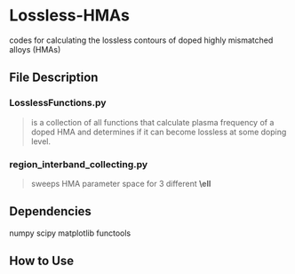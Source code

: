 # Lossless-HMAs
codes for calculating the lossless contours of doped highly mismatched alloys (HMAs)

## File Description
### LosslessFunctions.py
> is a collection of all functions that calculate plasma frequency of a doped HMA and determines if it can become lossless at some doping level.
### region_interband_collecting.py
> sweeps HMA parameter space for 3 different __\ell__

## Dependencies
numpy
scipy
matplotlib
functools

## How to Use
 
